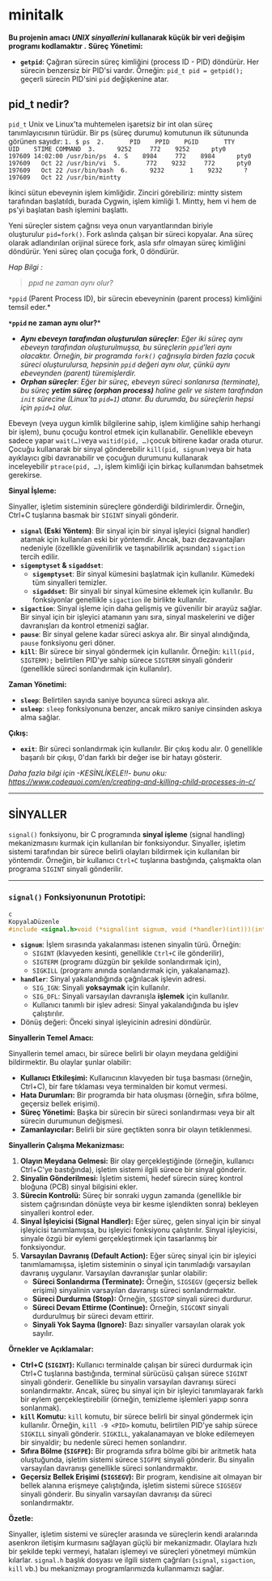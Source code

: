 # minitalk
**Bu projenin amacı *UNIX sinyallerini* kullanarak küçük bir veri değişim programı kodlamaktır .**
**Süreç Yönetimi:**

- **`getpid`**: Çağıran sürecin süreç kimliğini (process ID - PID) döndürür. Her sürecin benzersiz bir PID'si vardır. Örneğin: `pid_t pid = getpid();` geçerli sürecin PID'sini `pid` değişkenine atar.

## pid_t nedir?

`pid_t`  Unix ve Linux'ta muhtemelen işaretsiz bir int olan süreç tanımlayıcısının türüdür. Bir ps (süreç durumu) komutunun ilk sütununda görünen sayıdır:
`1. $ ps 
2.       PID    PPID    PGID       TTY         UID    STIME COMMAND 
3.      9252     772    9252      pty0      197609 14:02:00 /usr/bin/ps 
4. S    8984     772    8984      pty0      197609   Oct 22 /usr/bin/vi 
5.       772    9232     772      pty0      197609   Oct 22 /usr/bin/bash 
6.      9232       1    9232      ?         197609   Oct 22 /usr/bin/mintty`

İkinci sütun ebeveynin işlem kimliğidir. Zinciri görebiliriz: mintty sistem tarafından başlatıldı, burada Cygwin, işlem kimliği 1. Mintty, hem vi hem de ps'yi başlatan bash işlemini başlattı.

Yeni süreçler sistem çağrısı veya onun varyantlarından biriyle oluşturulur `pid=fork()`. Fork aslında çalışan bir süreci kopyalar. Ana süreç olarak adlandırılan orijinal sürece fork, asla sıfır olmayan süreç kimliğini döndürür. Yeni süreç olan çocuğa fork, 0 döndürür.

*Hap Bilgi :*

> *ppıd ne zaman aynı olur?*
> 

`*ppid` (Parent Process ID), bir sürecin ebeveyninin (parent process) kimliğini temsil eder.*

**`*ppid` ne zaman aynı olur?***

- ***Aynı ebeveyn tarafından oluşturulan süreçler**: Eğer iki süreç aynı ebeveyn tarafından oluşturulmuşsa, bu süreçlerin `ppid`'leri aynı olacaktır. Örneğin, bir programda `fork()` çağrısıyla birden fazla çocuk süreci oluşturulursa, hepsinin `ppid` değeri aynı olur, çünkü aynı ebeveynden (parent) türemişlerdir.*
- ***Orphan süreçler**: Eğer bir süreç, ebeveyn süreci sonlanırsa (terminate), bu süreç **yetim süreç (orphan process)** haline gelir ve sistem tarafından `init` sürecine (Linux'ta `pid=1`) atanır. Bu durumda, bu süreçlerin hepsi için `ppid=1` olur.*

Ebeveyn (veya uygun kimlik bilgilerine sahip, işlem kimliğine sahip herhangi bir işlem), bunu çocuğu kontrol etmek için kullanabilir. Genellikle ebeveyn sadece yapar `wait(…)`veya `waitid(pid, …)`çocuk bitirene kadar orada oturur. Çocuğu kullanarak bir sinyal gönderebilir `kill(pid, signum)`veya bir hata ayıklayıcı gibi davranabilir ve çocuğun durumunu kullanarak inceleyebilir `ptrace(pid, …)`, işlem kimliği için birkaç kullanımdan bahsetmek gerekirse.

**Sinyal İşleme:**

Sinyaller, işletim sisteminin süreçlere gönderdiği bildirimlerdir. Örneğin, Ctrl+C tuşlarına basmak bir `SIGINT` sinyali gönderir.

- **`signal` (Eski Yöntem)**: Bir sinyal için bir sinyal işleyici (signal handler) atamak için kullanılan eski bir yöntemdir. Ancak, bazı dezavantajları nedeniyle (özellikle güvenilirlik ve taşınabilirlik açısından) `sigaction` tercih edilir.
- **`sigemptyset` & `sigaddset`**:
    - **`sigemptyset`**: Bir sinyal kümesini başlatmak için kullanılır. Kümedeki tüm sinyalleri temizler.
    - **`sigaddset`**: Bir sinyali bir sinyal kümesine eklemek için kullanılır. Bu fonksiyonlar genellikle `sigaction` ile birlikte kullanılır.
- **`sigaction`**: Sinyal işleme için daha gelişmiş ve güvenilir bir arayüz sağlar. Bir sinyal için bir işleyici atamanın yanı sıra, sinyal maskelerini ve diğer davranışları da kontrol etmenizi sağlar.
- **`pause`**: Bir sinyal gelene kadar süreci askıya alır. Bir sinyal alındığında, `pause` fonksiyonu geri döner.
- **`kill`**: Bir sürece bir sinyal göndermek için kullanılır. Örneğin: `kill(pid, SIGTERM);` belirtilen PID'ye sahip sürece `SIGTERM` sinyali gönderir (genellikle süreci sonlandırmak için kullanılır).

**Zaman Yönetimi:**

- **`sleep`**: Belirtilen sayıda saniye boyunca süreci askıya alır.
- **`usleep`**: `sleep` fonksiyonuna benzer, ancak mikro saniye cinsinden askıya alma sağlar.

**Çıkış:**

- **`exit`**: Bir süreci sonlandırmak için kullanılır. Bir çıkış kodu alır. 0 genellikle başarılı bir çıkışı, 0'dan farklı bir değer ise bir hatayı gösterir.

*Daha fazla bilgi için -KESİNLİKELE!!- bunu oku: https://www.codequoi.com/en/creating-and-killing-child-processes-in-c/*

---

## SİNYALLER

`signal()` fonksiyonu, bir C programında **sinyal işleme** (signal handling) mekanizmasını kurmak için kullanılan bir fonksiyondur. Sinyaller, işletim sistemi tarafından bir sürece belirli olayları bildirmek için kullanılan bir yöntemdir. Örneğin, bir kullanıcı `Ctrl+C` tuşlarına bastığında, çalışmakta olan programa `SIGINT` sinyali gönderilir.

---

### **`signal()` Fonksiyonunun Prototipi:**

```c
c
KopyalaDüzenle
#include <signal.h>void (*signal(int signum, void (*handler)(int)))(int);

```

- **`signum`**: İşlem sırasında yakalanması istenen sinyalin türü. Örneğin:
    - `SIGINT` (klavyeden kesinti, genellikle `Ctrl+C` ile gönderilir),
    - `SIGTERM` (programı düzgün bir şekilde sonlandırmak için),
    - `SIGKILL` (programı anında sonlandırmak için, yakalanamaz).
- **`handler`**: Sinyal yakalandığında çağrılacak işlevin adresi.
    - `SIG_IGN`: Sinyali **yoksaymak** için kullanılır.
    - `SIG_DFL`: Sinyali varsayılan davranışla **işlemek** için kullanılır.
    - Kullanıcı tanımlı bir işlev adresi: Sinyal yakalandığında bu işlev çalıştırılır.
- Dönüş değeri: Önceki sinyal işleyicinin adresini döndürür.

**Sinyallerin Temel Amacı:**

Sinyallerin temel amacı, bir sürece belirli bir olayın meydana geldiğini bildirmektir. Bu olaylar şunlar olabilir:

- **Kullanıcı Etkileşimi:** Kullanıcının klavyeden bir tuşa basması (örneğin, Ctrl+C), bir fare tıklaması veya terminalden bir komut vermesi.
- **Hata Durumları:** Bir programda bir hata oluşması (örneğin, sıfıra bölme, geçersiz bellek erişimi).
- **Süreç Yönetimi:** Başka bir sürecin bir süreci sonlandırması veya bir alt sürecin durumunun değişmesi.
- **Zamanlayıcılar:** Belirli bir süre geçtikten sonra bir olayın tetiklenmesi.

**Sinyallerin Çalışma Mekanizması:**

1. **Olayın Meydana Gelmesi:** Bir olay gerçekleştiğinde (örneğin, kullanıcı Ctrl+C'ye bastığında), işletim sistemi ilgili sürece bir sinyal gönderir.
2. **Sinyalin Gönderilmesi:** İşletim sistemi, hedef sürecin süreç kontrol bloğuna (PCB) sinyal bilgisini ekler.
3. **Sürecin Kontrolü:** Süreç bir sonraki uygun zamanda (genellikle bir sistem çağrısından dönüşte veya bir kesme işlendikten sonra) bekleyen sinyalleri kontrol eder.
4. **Sinyal İşleyicisi (Signal Handler):** Eğer süreç, gelen sinyal için bir sinyal işleyicisi tanımlamışsa, bu işleyici fonksiyonu çalıştırılır. Sinyal işleyicisi, sinyale özgü bir eylemi gerçekleştirmek için tasarlanmış bir fonksiyondur.
5. **Varsayılan Davranış (Default Action):** Eğer süreç sinyal için bir işleyici tanımlamamışsa, işletim sisteminin o sinyal için tanımladığı varsayılan davranış uygulanır. Varsayılan davranışlar şunlar olabilir:
    - **Süreci Sonlandırma (Terminate):** Örneğin, `SIGSEGV` (geçersiz bellek erişimi) sinyalinin varsayılan davranışı süreci sonlandırmaktır.
    - **Süreci Durdurma (Stop):** Örneğin, `SIGSTOP` sinyali süreci durdurur.
    - **Süreci Devam Ettirme (Continue):** Örneğin, `SIGCONT` sinyali durdurulmuş bir süreci devam ettirir.
    - **Sinyali Yok Sayma (Ignore):** Bazı sinyaller varsayılan olarak yok sayılır.

**Örnekler ve Açıklamalar:**

- **Ctrl+C (`SIGINT`):** Kullanıcı terminalde çalışan bir süreci durdurmak için Ctrl+C tuşlarına bastığında, terminal sürücüsü çalışan sürece `SIGINT` sinyali gönderir. Genellikle bu sinyalin varsayılan davranışı süreci sonlandırmaktır. Ancak, süreç bu sinyal için bir işleyici tanımlayarak farklı bir eylem gerçekleştirebilir (örneğin, temizleme işlemleri yapıp sonra sonlanmak).
- **`kill` Komutu:** `kill` komutu, bir sürece belirli bir sinyal göndermek için kullanılır. Örneğin, `kill -9 <PID>` komutu, belirtilen PID'ye sahip sürece `SIGKILL` sinyali gönderir. `SIGKILL`, yakalanamayan ve bloke edilemeyen bir sinyaldir; bu nedenle süreci hemen sonlandırır.
- **Sıfıra Bölme (`SIGFPE`):** Bir programda sıfıra bölme gibi bir aritmetik hata oluştuğunda, işletim sistemi sürece `SIGFPE` sinyali gönderir. Bu sinyalin varsayılan davranışı genellikle süreci sonlandırmaktır.
- **Geçersiz Bellek Erişimi (`SIGSEGV`):** Bir program, kendisine ait olmayan bir bellek alanına erişmeye çalıştığında, işletim sistemi sürece `SIGSEGV` sinyali gönderir. Bu sinyalin varsayılan davranışı da süreci sonlandırmaktır.

**Özetle:**

Sinyaller, işletim sistemi ve süreçler arasında ve süreçlerin kendi aralarında asenkron iletişim kurmasını sağlayan güçlü bir mekanizmadır. Olaylara hızlı bir şekilde tepki vermeyi, hataları işlemeyi ve süreçleri yönetmeyi mümkün kılarlar. `signal.h` başlık dosyası ve ilgili sistem çağrıları (`signal`, `sigaction`, `kill` vb.) bu mekanizmayı programlarımızda kullanmamızı sağlar.
